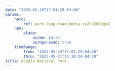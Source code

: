 ```yaml
---
date: "2025-05-20T17:01:29-04:00"
params:
    hero:
        ref: park-loop-road/media-ry2hd2890gy4
    nav:
        place:
            us/me: false
            us/nps-acad: true
    timeRange:
        from: "2025-05-20T17:01:29-04:00"
        thru: "2025-05-21T15:18:24-04:00"
title: Acadia National Park
---
```

